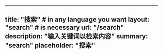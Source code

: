 <!-- +++
title = 'Search'
date = 2024-06-28T03:02:35+08:00
draft = false
+++ -->

---
title: "搜索" # in any language you want
layout: "search" # is necessary
url: "/search"
description: "输入关键词以检索内容"
summary: "search"
placeholder: "搜索"
---
